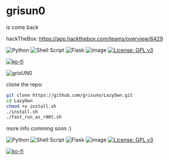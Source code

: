 # grisun0
is come back

hackTheBox: https://app.hackthebox.com/teams/overview/6429

![Python](https://img.shields.io/badge/python-3670A0?style=for-the-badge&logo=python&logoColor=ffdd54) ![Shell Script](https://img.shields.io/badge/shell_script-%23121011.svg?style=for-the-badge&logo=gnu-bash&logoColor=white) ![Flask](https://img.shields.io/badge/flask-%23000.svg?style=for-the-badge&logo=flask&logoColor=white) ![image](https://github.com/user-attachments/assets/1b5049b8-3aad-40d1-89eb-642941ff13a1)
 [![License: GPL v3](https://img.shields.io/badge/License-GPLv3-blue.svg)](https://www.gnu.org/licenses/gpl-3.0)

[![ko-fi](https://ko-fi.com/img/githubbutton_sm.svg)](https://ko-fi.com/Y8Y2Z73AV)

![grisUN0](https://github.com/user-attachments/assets/5437120e-7ddc-45e3-9fd6-0163351c3fb2)

clone the repo:
```bash
git clone https://github.com/grisuno/LazyOwn.git
cd LazyOwn
chmod +x install.sh
./install.sh
./fast_run_as_r00t.sh
```


more info comming soon :)


![Python](https://img.shields.io/badge/python-3670A0?style=for-the-badge&logo=python&logoColor=ffdd54) ![Shell Script](https://img.shields.io/badge/shell_script-%23121011.svg?style=for-the-badge&logo=gnu-bash&logoColor=white) ![Flask](https://img.shields.io/badge/flask-%23000.svg?style=for-the-badge&logo=flask&logoColor=white) ![image](https://github.com/user-attachments/assets/1b5049b8-3aad-40d1-89eb-642941ff13a1)
 [![License: GPL v3](https://img.shields.io/badge/License-GPLv3-blue.svg)](https://www.gnu.org/licenses/gpl-3.0)

[![ko-fi](https://ko-fi.com/img/githubbutton_sm.svg)](https://ko-fi.com/Y8Y2Z73AV)




